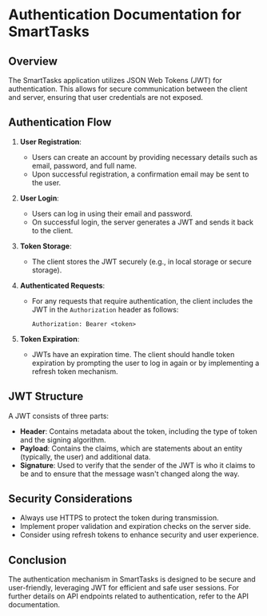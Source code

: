 # Authentication Documentation for SmartTasks

## Overview
The SmartTasks application utilizes JSON Web Tokens (JWT) for authentication. This allows for secure communication between the client and server, ensuring that user credentials are not exposed.

## Authentication Flow
1. **User Registration**: 
   - Users can create an account by providing necessary details such as email, password, and full name.
   - Upon successful registration, a confirmation email may be sent to the user.

2. **User Login**: 
   - Users can log in using their email and password.
   - On successful login, the server generates a JWT and sends it back to the client.

3. **Token Storage**: 
   - The client stores the JWT securely (e.g., in local storage or secure storage).

4. **Authenticated Requests**: 
   - For any requests that require authentication, the client includes the JWT in the `Authorization` header as follows:
     ```
     Authorization: Bearer <token>
     ```

5. **Token Expiration**: 
   - JWTs have an expiration time. The client should handle token expiration by prompting the user to log in again or by implementing a refresh token mechanism.

## JWT Structure
A JWT consists of three parts:
- **Header**: Contains metadata about the token, including the type of token and the signing algorithm.
- **Payload**: Contains the claims, which are statements about an entity (typically, the user) and additional data.
- **Signature**: Used to verify that the sender of the JWT is who it claims to be and to ensure that the message wasn't changed along the way.

## Security Considerations
- Always use HTTPS to protect the token during transmission.
- Implement proper validation and expiration checks on the server side.
- Consider using refresh tokens to enhance security and user experience.

## Conclusion
The authentication mechanism in SmartTasks is designed to be secure and user-friendly, leveraging JWT for efficient and safe user sessions. For further details on API endpoints related to authentication, refer to the API documentation.